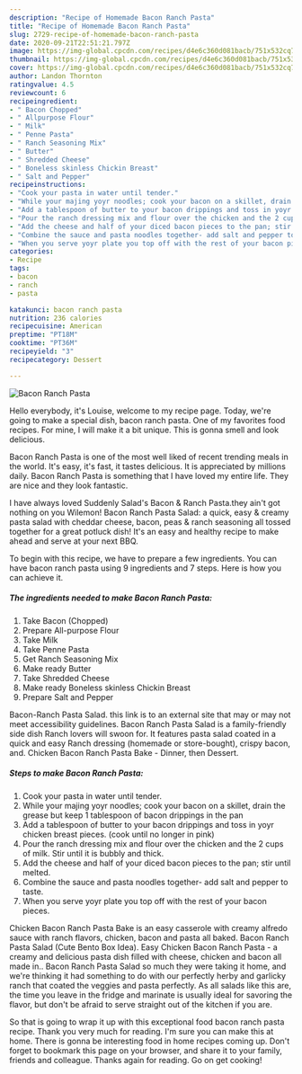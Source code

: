 ```yaml
---
description: "Recipe of Homemade Bacon Ranch Pasta"
title: "Recipe of Homemade Bacon Ranch Pasta"
slug: 2729-recipe-of-homemade-bacon-ranch-pasta
date: 2020-09-21T22:51:21.797Z
image: https://img-global.cpcdn.com/recipes/d4e6c360d081bacb/751x532cq70/bacon-ranch-pasta-recipe-main-photo.jpg
thumbnail: https://img-global.cpcdn.com/recipes/d4e6c360d081bacb/751x532cq70/bacon-ranch-pasta-recipe-main-photo.jpg
cover: https://img-global.cpcdn.com/recipes/d4e6c360d081bacb/751x532cq70/bacon-ranch-pasta-recipe-main-photo.jpg
author: Landon Thornton
ratingvalue: 4.5
reviewcount: 6
recipeingredient:
- " Bacon Chopped"
- " Allpurpose Flour"
- " Milk"
- " Penne Pasta"
- " Ranch Seasoning Mix"
- " Butter"
- " Shredded Cheese"
- " Boneless skinless Chickin Breast"
- " Salt and Pepper"
recipeinstructions:
- "Cook your pasta in water until tender."
- "While your majing yoyr noodles; cook your bacon on a skillet, drain the grease but keep 1 tablespoon of bacon drippings in the pan"
- "Add a tablespoon of butter to your bacon drippings and toss in yoyr chicken breast pieces. (cook until no longer in pink)"
- "Pour the ranch dressing mix and flour over the chicken and the 2 cups of milk. Stir until it is bubbly and thick."
- "Add the cheese and half of your diced bacon pieces to the pan; stir until melted."
- "Combine the sauce and pasta noodles together- add salt and pepper to taste."
- "When you serve yoyr plate you top off with the rest of your bacon pieces."
categories:
- Recipe
tags:
- bacon
- ranch
- pasta

katakunci: bacon ranch pasta 
nutrition: 236 calories
recipecuisine: American
preptime: "PT18M"
cooktime: "PT36M"
recipeyield: "3"
recipecategory: Dessert

---
```



![Bacon Ranch Pasta](https://img-global.cpcdn.com/recipes/d4e6c360d081bacb/751x532cq70/bacon-ranch-pasta-recipe-main-photo.jpg)

Hello everybody, it's Louise, welcome to my recipe page. Today, we're going to make a special dish, bacon ranch pasta. One of my favorites food recipes. For mine, I will make it a bit unique. This is gonna smell and look delicious.

Bacon Ranch Pasta is one of the most well liked of recent trending meals in the world. It's easy, it's fast, it tastes delicious. It is appreciated by millions daily. Bacon Ranch Pasta is something that I have loved my entire life. They are nice and they look fantastic.

I have always loved Suddenly Salad&#39;s Bacon &amp; Ranch Pasta.they ain&#39;t got nothing on you Wilemon! Bacon Ranch Pasta Salad: a quick, easy &amp; creamy pasta salad with cheddar cheese, bacon, peas &amp; ranch seasoning all tossed together for a great potluck dish! It&#39;s an easy and healthy recipe to make ahead and serve at your next BBQ.


To begin with this recipe, we have to prepare a few ingredients. You can have bacon ranch pasta using 9 ingredients and 7 steps. Here is how you can achieve it.

<!--inarticleads1-->

##### The ingredients needed to make Bacon Ranch Pasta:

1. Take  Bacon (Chopped)
1. Prepare  All-purpose Flour
1. Take  Milk
1. Take  Penne Pasta
1. Get  Ranch Seasoning Mix
1. Make ready  Butter
1. Take  Shredded Cheese
1. Make ready  Boneless skinless Chickin Breast
1. Prepare  Salt and Pepper


Bacon-Ranch Pasta Salad. this link is to an external site that may or may not meet accessibility guidelines. Bacon Ranch Pasta Salad is a family-friendly side dish Ranch lovers will swoon for. It features pasta salad coated in a quick and easy Ranch dressing (homemade or store-bought), crispy bacon, and. Chicken Bacon Ranch Pasta Bake - Dinner, then Dessert. 

<!--inarticleads2-->

##### Steps to make Bacon Ranch Pasta:

1. Cook your pasta in water until tender.
1. While your majing yoyr noodles; cook your bacon on a skillet, drain the grease but keep 1 tablespoon of bacon drippings in the pan
1. Add a tablespoon of butter to your bacon drippings and toss in yoyr chicken breast pieces. (cook until no longer in pink)
1. Pour the ranch dressing mix and flour over the chicken and the 2 cups of milk. Stir until it is bubbly and thick.
1. Add the cheese and half of your diced bacon pieces to the pan; stir until melted.
1. Combine the sauce and pasta noodles together- add salt and pepper to taste.
1. When you serve yoyr plate you top off with the rest of your bacon pieces.


Chicken Bacon Ranch Pasta Bake is an easy casserole with creamy alfredo sauce with ranch flavors, chicken, bacon and pasta all baked. Bacon Ranch Pasta Salad (Cute Bento Box Idea). Easy Chicken Bacon Ranch Pasta - a creamy and delicious pasta dish filled with cheese, chicken and bacon all made in.. Bacon Ranch Pasta Salad so much they were taking it home, and we&#39;re thinking it had something to do with our perfectly herby and garlicky ranch that coated the veggies and pasta perfectly. As all salads like this are, the time you leave in the fridge and marinate is usually ideal for savoring the flavor, but don&#39;t be afraid to serve straight out of the kitchen if you are. 

So that is going to wrap it up with this exceptional food bacon ranch pasta recipe. Thank you very much for reading. I'm sure you can make this at home. There is gonna be interesting food in home recipes coming up. Don't forget to bookmark this page on your browser, and share it to your family, friends and colleague. Thanks again for reading. Go on get cooking!
